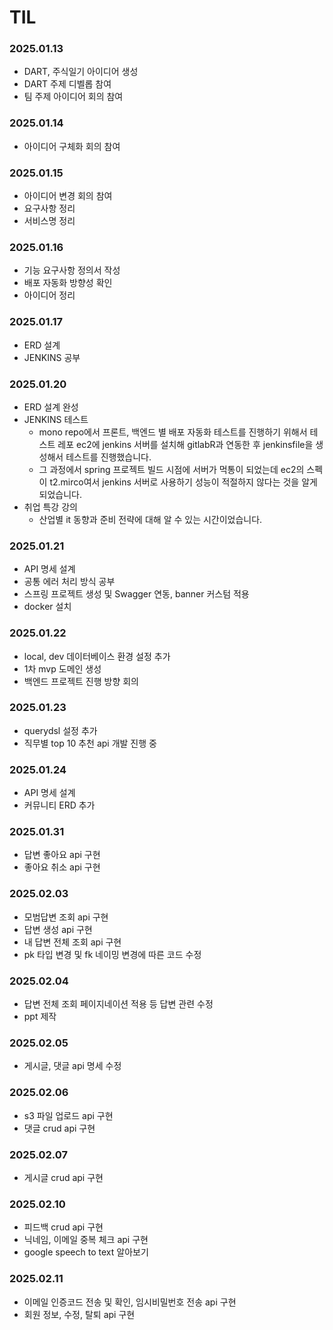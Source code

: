 # TIL
### 2025.01.13
- DART, 주식일기 아이디어 생성
- DART 주제 디벨롭 참여
- 팀 주제 아이디어 회의 참여
### 2025.01.14
- 아이디어 구체화 회의 참여
### 2025.01.15
- 아이디어 변경 회의 참여
- 요구사항 정리
- 서비스명 정리
### 2025.01.16
- 기능 요구사항 정의서 작성
- 배포 자동화 방향성 확인
- 아이디어 정리
### 2025.01.17
- ERD 설계
- JENKINS 공부
### 2025.01.20
- ERD 설계 완성
- JENKINS 테스트
  - mono repo에서 프론트, 백엔드 별 배포 자동화 테스트를 진행하기 위해서 테스트 레포 ec2에 jenkins 서버를 설치해 gitlabR과 연동한 후 jenkinsfile을 생성해서 테스트를 진행했습니다.
  - 그 과정에서 spring 프로젝트 빌드 시점에 서버가 먹통이 되었는데 ec2의 스펙이 t2.mirco여서 jenkins 서버로 사용하기 성능이 적절하지 않다는 것을 알게 되었습니다.
- 취업 특강 강의
  - 산업별 it 동향과 준비 전략에 대해 알 수 있는 시간이었습니다.
### 2025.01.21
- API 명세 설계
- 공통 에러 처리 방식 공부
- 스프링 프로젝트 생성 및 Swagger 연동, banner 커스텀 적용
- docker 설치
### 2025.01.22
- local, dev 데이터베이스 환경 설정 추가
- 1차 mvp 도메인 생성
- 백엔드 프로젝트 진행 방향 회의
### 2025.01.23
- querydsl 설정 추가 
- 직무별 top 10 추천 api 개발 진행 중
### 2025.01.24
- API 명세 설계
- 커뮤니티 ERD 추가
### 2025.01.31
- 답변 좋아요 api 구현
- 좋아요 취소 api 구현
### 2025.02.03
- 모범답변 조회 api 구현
- 답변 생성 api 구현
- 내 답변 전체 조회 api 구현
- pk 타입 변경 및 fk 네이밍 변경에 따른 코드 수정
### 2025.02.04
- 답변 전체 조회 페이지네이션 적용 등 답변 관련 수정
- ppt 제작
### 2025.02.05
- 게시글, 댓글 api 명세 수정
### 2025.02.06
- s3 파일 업로드 api 구현
- 댓글 crud api 구현
### 2025.02.07
- 게시글 crud api 구현
### 2025.02.10
- 피드백 crud api 구현
- 닉네임, 이메일 중복 체크 api 구현
- google speech to text 알아보기
### 2025.02.11
- 이메일 인증코드 전송 및 확인, 임시비밀번호 전송 api 구현
- 회원 정보, 수정, 탈퇴 api 구현

